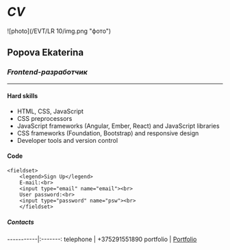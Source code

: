 # ***CV***
![photo](/EVT/LR 10/img.png "фото")
## **Popova Ekaterina**
### *Frontend-разработчик*

**********************
#### **Hard skills**
* HTML, CSS, JavaScript
* CSS preprocessors
* JavaScript frameworks (Angular, Ember, React) and JavaScript libraries
* CSS frameworks (Foundation, Bootstrap) and responsive design
* Developer tools and version control

#### Code
```
<fieldset>
    <legend>Sign Up</legend>
    E-mail:<br>
    <input type="email" name="email"><br>
    User password:<br>
    <input type="password" name="psw"><br>
    </fieldset>
```
##### Contacts 
-----------|:-------: 
telephone  |   +375291551890 
portfolio  |   [Portfolio](адрес "Описание")
